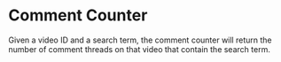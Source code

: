 # Comment Counter

Given a video ID and a search term, the comment counter will return the number of comment threads on that video that contain the search term.
